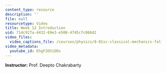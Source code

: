 ```yaml
---
content_type: resource
description: ''
file: null
resourcetype: Video
title: Week 12 Introduction
uid: 714c927a-d432-69e3-e500-4745cfc06b82
video_files:
  video_captions_file: /courses/physics/8-01sc-classical-mechanics-fall-2016/week-12-rotations-and-translation-rolling/week-12-introduction/week-12-introduction/EhgF2OViDDs.vtt
video_metadata:
  youtube_id: EhgF2OViDDs
---
```


**Instructor:** Prof. Deepto Chakrabarty